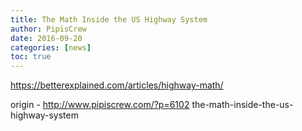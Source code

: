 ```yaml
---
title: The Math Inside the US Highway System
author: PipisCrew
date: 2016-09-20
categories: [news]
toc: true
---
```


https://betterexplained.com/articles/highway-math/

origin - http://www.pipiscrew.com/?p=6102 the-math-inside-the-us-highway-system
